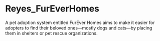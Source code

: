 # Reyes_FurEverHomes
A pet adoption system entitled FurEver Homes aims to make it easier for adopters to find their beloved ones—mostly dogs and cats—by placing them in shelters or pet rescue organizations.
